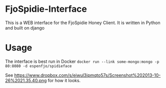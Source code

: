 FjoSpidie-Interface
===================

This is a WEB interface for the FjoSpidie Honey Client.
It is written in Python and built on django

Usage
=====
The interface is best run in Docker `docker run --link some-mongo:mongo -p 80:8080 -d espenfjo/spidieface`


See https://www.dropbox.com/s/eiwul3ipmqto57s/Screenshot%202013-10-26%2021.35.40.png for how it looks.
